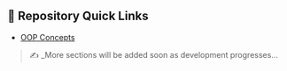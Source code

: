 ## 🔗 Repository Quick Links

- [OOP Concepts](https://github.com/Someshdiwan/JavaEvolution-Learning-Growing-Mastering/tree/master/Section11ObjectOrientedProgramming)



> ✍️ _More sections will be added soon as development progresses...